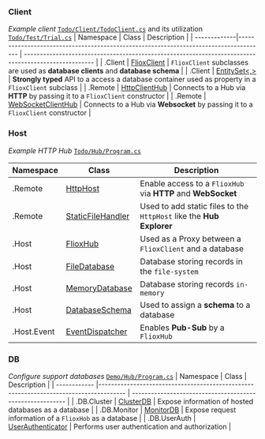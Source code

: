 

### Client

*Example client*
[`Todo/Client/TodoClient.cs`](https://github.com/friflo/FlioxHub.Demos/blob/main/Todo/Client/TodoClient.cs)
and its utilization
[`Todo/Test/Trial.cs`](https://github.com/friflo/FlioxHub.Demos/blob/main/Todo/Test/Trial.cs)
| Namespace    | Class                                                                                 | Description                                                                                          |
| -------------|-------------------------------------------------------------------------------------- | ---------------------------------------------------------------------------------------------------- |
| .Client      | [FlioxClient](api/Friflo/Json/Fliox/Hub/Client/FlioxClient/index.md)                  | `FlioxClient` subclasses are used as **database clients** and **database schema**                    |
| .Client      | [EntitySet<,>](api/Friflo/Json/Fliox/Hub/Client/EntitySet-2/index.md)                 | **Strongly typed** API to a access a database container used as property in a `FlioxClient` subclass |
| .Remote      | [HttpClientHub](api/Friflo/Json/Fliox/Hub/Remote/HttpClientHub/index.md)              | Connects to a Hub via **HTTP** by passing it to a `FlioxClient` constructor                          |
| .Remote      | [WebSocketClientHub](api/Friflo/Json/Fliox/Hub/Remote/WebSocketClientHub/index.md)    | Connects to a Hub via **Websocket** by passing it to a `FlioxClient` constructor                     |


### Host

*Example HTTP Hub* 
[`Todo/Hub/Program.cs`](https://github.com/friflo/FlioxHub.Demos/blob/main/Todo/Hub/Program.cs)

| Namespace    | Class                                                                                 | Description                                                          |
| ------------ |-------------------------------------------------------------------------------------- | -------------------------------------------------------------------- |
| .Remote      | [HttpHost](api/Friflo/Json/Fliox/Hub/Remote/HttpHost/index.md)                        | Enable access to a `FlioxHub` via **HTTP** and **WebSocket**         |
| .Remote      | [StaticFileHandler](api/Friflo/Json/Fliox/Hub/Remote/StaticFileHandler/index.md)      | Used to add static files to the `HttpHost` like the **Hub Explorer** |
| .Host        | [FlioxHub](api/Friflo/Json/Fliox/Hub/Host/FlioxHub/index.md)                          | Used as a Proxy between a `FlioxClient` and a database               |
| .Host        | [FileDatabase](api/Friflo/Json/Fliox/Hub/Host/FileDatabase/index.md)                  | Database storing records in the `file-system`                        |
| .Host        | [MemoryDatabase](api/Friflo/Json/Fliox/Hub/Host/MemoryDatabase/index.md)              | Database storing records `in-memory`                                 |
| .Host        | [DatabaseSchema](api/Friflo/Json/Fliox/Hub/Host/DatabaseSchema/index.md)              | Used to assign a **schema** to a database                            |
| .Host.Event  | [EventDispatcher](api/Friflo/Json/Fliox/Hub/Host/Event/EventDispatcher/index.md)      | Enables **Pub-Sub** by a `FlioxHub`                                  |


### DB

*Configure support databases*
[`Demo/Hub/Program.cs`](https://github.com/friflo/FlioxHub.Demos/blob/main/Demo/Hub/Program.cs)
| Namespace    | Class                                                                                 | Description                                               |
| ------------ |-------------------------------------------------------------------------------------- | --------------------------------------------------------- |
| .DB.Cluster  | [ClusterDB](api/Friflo/Json/Fliox/Hub/DB/Cluster/ClusterDB/index.md)                  | Expose information of hosted databases as a database      |
| .DB.Monitor  | [MonitorDB](api/Friflo/Json/Fliox/Hub/DB/Monitor/MonitorDB/index.md)                  | Expose request information of a `FlioxHob` as a database  |
| .DB.UserAuth | [UserAuthenticator](api/Friflo/Json/Fliox/Hub/DB/UserAuth/UserAuthenticator/index.md) | Performs user authentication and authorization            |





